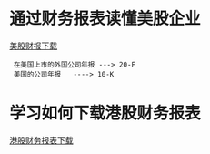 # 通过财务报表读懂美股企业
[美股财报下载](https://www.sec.gov/edgar/searchedgar/companysearch.html)

```
 在美国上市的外国公司年报 ---> 20-F
 美国的公司年报   ----> 10-K

```

# 学习如何下载港股财务报表
[港股财务报表下载](http://www.hkexnews.hk/listedco/listconews/advancedsearch/search_active_main_c.aspx)
